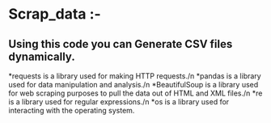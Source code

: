 # Scrap_data :-
## Using this code you can Generate CSV files dynamically.

*requests is a library used for making HTTP requests./n
*pandas is a library used for data manipulation and analysis./n
*BeautifulSoup is a library used for web scraping purposes to pull the data out of HTML and XML files./n
*re is a library used for regular expressions./n
*os is a library used for interacting with the operating system.
